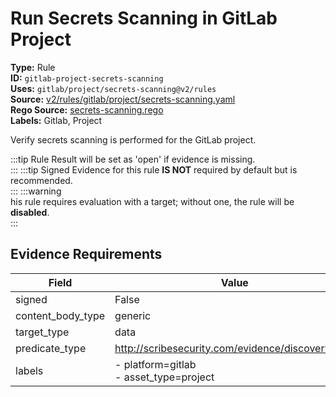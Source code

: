 # Run Secrets Scanning in GitLab Project  
**Type:** Rule  
**ID:** `gitlab-project-secrets-scanning`  
**Uses:** `gitlab/project/secrets-scanning@v2/rules`  
**Source:** [v2/rules/gitlab/project/secrets-scanning.yaml](https://github.com/scribe-public/sample-policies/v2/rules/gitlab/project/secrets-scanning.yaml)  
**Rego Source:** [secrets-scanning.rego](https://github.com/scribe-public/sample-policies/v2/rules/gitlab/project/secrets-scanning.rego)  
**Labels:** Gitlab, Project  

Verify secrets scanning is performed for the GitLab project.

:::tip 
Rule Result will be set as 'open' if evidence is missing.  
::: 
:::tip 
Signed Evidence for this rule **IS NOT** required by default but is recommended.  
::: 
:::warning  
his rule requires evaluation with a target; without one, the rule will be **disabled**.  
::: 

## Evidence Requirements  
| Field | Value |
|-------|-------|
| signed | False |
| content_body_type | generic |
| target_type | data |
| predicate_type | http://scribesecurity.com/evidence/discovery/v0.1 |
| labels | - platform=gitlab<br>- asset_type=project |


